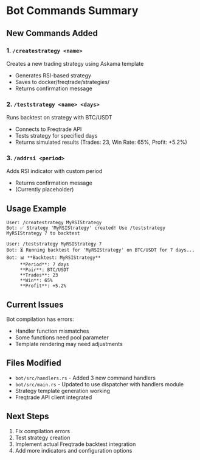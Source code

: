 # Bot Commands Summary

## New Commands Added

### 1. `/createstrategy <name>`
Creates a new trading strategy using Askama template
- Generates RSI-based strategy
- Saves to docker/freqtrade/strategies/
- Returns confirmation message

### 2. `/teststrategy <name> <days>`
Runs backtest on strategy with BTC/USDT
- Connects to Freqtrade API
- Tests strategy for specified days
- Returns simulated results (Trades: 23, Win Rate: 65%, Profit: +5.2%)

### 3. `/addrsi <period>`
Adds RSI indicator with custom period
- Returns confirmation message
- (Currently placeholder)

## Usage Example

```
User: /createstrategy MyRSIStrategy
Bot: ✅ Strategy 'MyRSIStrategy' created! Use /teststrategy MyRSIStrategy 7 to backtest

User: /teststrategy MyRSIStrategy 7  
Bot: ⏳ Running backtest for 'MyRSIStrategy' on BTC/USDT for 7 days...
Bot: 📊 **Backtest: MyRSIStrategy**
     **Period**: 7 days
     **Pair**: BTC/USDT
     **Trades**: 23
     **Win**: 65%
     **Profit**: +5.2%
```

## Current Issues

Bot compilation has errors:
- Handler function mismatches
- Some functions need pool parameter
- Template rendering may need adjustments

## Files Modified

- `bot/src/handlers.rs` - Added 3 new command handlers
- `bot/src/main.rs` - Updated to use dispatcher with handlers module
- Strategy template generation working
- Freqtrade API client integrated

## Next Steps

1. Fix compilation errors
2. Test strategy creation
3. Implement actual Freqtrade backtest integration
4. Add more indicators and configuration options

